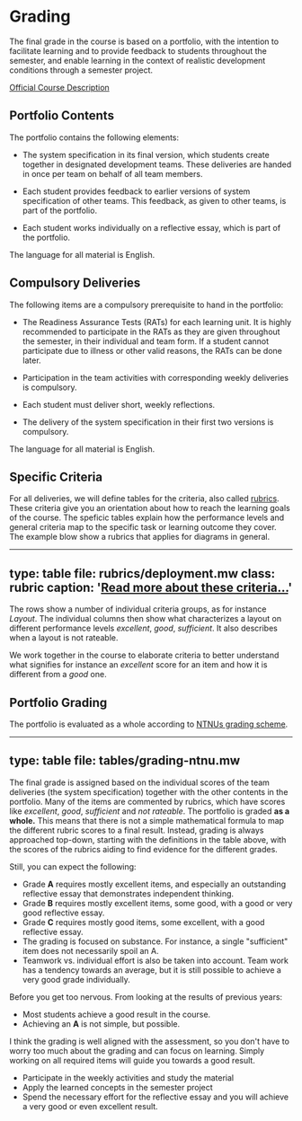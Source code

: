 # Grading


The final grade in the course is based on a portfolio, with the intention to facilitate learning and to provide feedback to students throughout the semester, and enable learning in the context of realistic development conditions through a semester project.


[Official Course Description](https://www.ntnu.edu/studies/courses/TTM4115#tab=omEmnet)


## Portfolio Contents

The portfolio contains the following elements:

* The system specification in its final version, which students create together in designated development teams. These deliveries are handed in once per team on behalf of all team members.

* Each student provides feedback to earlier versions of system specification of other teams. This feedback, as given to other teams, is part of the portfolio.

* Each student works individually on a reflective essay, which is part of the portfolio.

The language for all material is English. 



## Compulsory Deliveries

The following items are a compulsory prerequisite to hand in the portfolio:

* The Readiness Assurance Tests (RATs) for each learning unit. It is highly recommended to participate in the RATs as they are given throughout the semester, in their individual and team form. If a student cannot participate due to illness or other valid reasons, the RATs can be done later. 

* Participation in the team activities with corresponding weekly deliveries is compulsory.

* Each student must deliver short, weekly reflections.

* The delivery of the system specification in their first two versions is compulsory. 

The language for all material is English. 
 

## Specific Criteria

For all deliveries, we will define tables for the criteria, also called [rubrics](https://en.wikipedia.org/wiki/Rubric_(academic)).
These criteria give you an orientation about how to reach the learning goals of the course. 
The speficic tables explain how the performance levels and general criteria map to the specific task or learning outcome they cover. The example blow show a rubrics that applies for diagrams in general.

---
type: table
file: rubrics/deployment.mw
class: rubric
caption: '<a href="learning-grading.html#grading-criteria">Read more about these criteria...</a>'
---

The rows show a number of individual criteria groups, as for instance *Layout*. The individual columns then show what characterizes a layout on different performance levels *excellent*, *good*, *sufficient*. It also describes when a layout is not rateable.


We work together in the course to elaborate criteria to better understand what signifies for instance an *excellent* score for an item and how it is different from a *good* one.


## Portfolio Grading

The portfolio is evaluated as a whole according to [NTNUs grading scheme](https://innsida.ntnu.no/wiki/-/wiki/Norsk/Karakterskalaen). 

---
type: table
file: tables/grading-ntnu.mw
---

The final grade is assigned based on the individual scores of the team deliveries (the system specification) together with the other contents in the portfolio.
Many of the items are commented by rubrics, which have scores like *excellent*, *good*, *sufficient* and *not rateable*.
The portfolio is graded **as a whole.** 
This means that there is not a simple mathematical formula to map the different rubric scores to a final result. 
Instead, grading is always approached top-down, starting with the definitions in the table above, with the scores of the rubrics aiding to find evidence for the different grades. 

Still, you can expect the following:

* Grade **A** requires mostly excellent items, and especially an outstanding reflective essay that demonstrates independent thinking.
* Grade **B** requires mostly excellent items, some good, with a good or very good reflective essay.
* Grade **C** requires mostly good items, some excellent, with a good reflective essay.
* The grading is focused on substance. For instance, a single "sufficient" item does not necessarily spoil an A. 
* Teamwork vs. individual effort is also be taken into account. Team work has a tendency towards an average, but it is still possible to achieve a very good grade individually.

Before you get too nervous. From looking at the results of previous years:

* Most students achieve a good result in the course.
* Achieving an **A** is not simple, but possible. 

I think the grading is well aligned with the assessment, so you don't have to worry too much about the grading and can focus on learning. Simply working on all required items will guide you towards a good result.

* Participate in the weekly activities and study the material
* Apply the learned concepts in the semester project
* Spend the necessary effort for the reflective essay and you will achieve a very good or even excellent result. 

